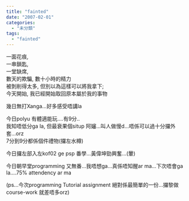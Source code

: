 ```yaml
---
title: "fainted"
date: "2007-02-01"
categories: 
  - "未分類"
tags: 
  - "fainted"
---
```


一面花痕,  
一串鎖匙,  
一堂缺席,  
數天的欺騙, 數十小時的精力  
被剝削得太多, 但別以為這樣可以將我拿下;  
今天開始, 我已經開始取回原本屬於我的事物

幾日無打Xanga...好多感受唔講la

今日polyu 有體適能玩....有9分..  
我知唔低分ga la, 但最衰果個situp 阿嬸...叫人做慢d...唔係可以過十分攞外套...orz  
7分到9分都係個件禮物(攞左水樽)

今日攞左部入左kof02 ge psp 番學...黃偉坤勁興奮...(暈)

今日朝早堂programming 又無番...我唔想ga...真係唔知醒ar ma...下次唔會ga la....75% attendency ar ma

(ps...今次programming Tutorial assignment 絕對係最簡單的一份...攞黎做course-work 就差唔多orz)
